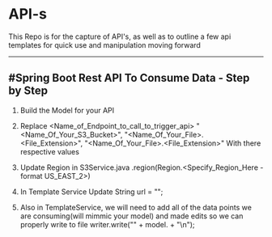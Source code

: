 # API-s
This Repo is for the capture of API's, as well as to outline a few api templates for quick use and manipulation moving forward

-------------------------------------------------------------------
#Spring Boot Rest API To Consume Data - Step by Step
-------------------------------------------------------------------
1. Build the Model for your API

2. Replace <Name_of_Endpoint_to_call_to_trigger_api> "<Name_Of_Your_S3_Bucket>", "<Name_Of_Your_File>.<File_Extension>", "<Name_Of_Your_File>.<File_Extension>" With there respective values

3. Update Region in S3Service.java .region(Region.<Specify_Region_Here - format US_EAST_2>)

4. In Template Service Update String url = "<Your URL Here>";

5. Also in TemplateService, we will need to add all of the data points we are consuming(will mimmic your model) and made edits so we can properly write to file
writer.write("<Identifier of Value>" + model.<Getter for this value found in models> + "\n");
